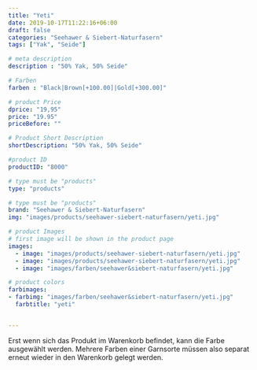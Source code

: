 ```yaml
---
title: "Yeti"
date: 2019-10-17T11:22:16+06:00
draft: false
categories: "Seehawer & Siebert-Naturfasern"
tags: ["Yak", "Seide"]

# meta description
description : "50% Yak, 50% Seide"

# Farben
farben : "Black|Brown[+100.00]|Gold[+300.00]"

# product Price
dprice: "19,95"
price: "19.95"
priceBefore: ""

# Product Short Description
shortDescription: "50% Yak, 50% Seide"

#product ID
productID: "8000"

# type must be "products"
type: "products"

# type must be "products"
brand: "Seehawer & Siebert-Naturfasern"
img: "images/products/seehawer-siebert-naturfasern/yeti.jpg"   

# product Images
# first image will be shown in the product page
images:
  - image: "images/products/seehawer-siebert-naturfasern/yeti.jpg"
  - image: "images/products/seehawer-siebert-naturfasern/yeti.jpg"
  - image: "images/farben/seehawer&siebert-naturfasern/yeti.jpg"

# product colors
farbimages:
- farbimg: "images/farben/seehawer&siebert-naturfasern/yeti.jpg"	
  farbtitle: "yeti"


---
```


Erst wenn sich das Produkt im Warenkorb befindet, kann die Farbe ausgewählt werden.
Mehrere Farben einer Garnsorte müssen also separat erneut wieder in den Warenkorb gelegt werden.
